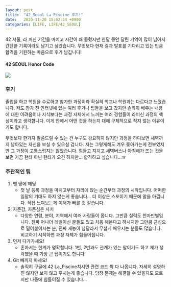 ```yaml
---
layout: post
title:  "42_Seoul La Piscine 후기!"
date:   2020-11-20 15:02:54 +0900
categories: [LIFE, LIFE/42_SEOUL]
---
```


42 서울, 라 피신 기간을 마치고 시간이 꽤 흘렀지만 한달 동안 달린 기억이 많이 남아서 간단한 기록이라도 남기고 싶었습니다. 무엇보다 현재 결과 발표를 기다리고 있는 만큼 합격을 기원하는 마음으로 후기 남깁니다!

#### 42 SEOUL Honor Code
<img src="https://user-images.githubusercontent.com/49055264/99772352-f05c7780-2b4d-11eb-8be9-1ba605e5f45e.jpg"><br/>  
### 후기

 졸업을 하고 학원을 수료하고 참가한 과정이라 확실히 학교나 학원과는 다르다고 느꼈습니다. 저도 참가 전 인터넷에 있는 여러 후기나 팁들을 보고 갔지만 솔직히 배우는 내용에 대한 어려움이나 지식보다는 과정 자체에서 느끼는 여러 경험들이 라피신 과정의 핵심이라고 생각합니다. 이게 안에서 어떤 것을 하는지 대해 구체적으로 적지 않는 이유이기도 합니다.


무엇보다 한가지 말씀드릴 수 있는 건 누구도 강요하지 않지만 과정을 하다보면 새벽까지 남아있는 자신을 보실 수 있으실 겁니다. 저는 그렇게해도 겨우 쫒아가는게 전부였지만 그 과정이 고통스럽지는 않았습니다. 힘들고 지치고 새벽버스나 아침해가 뜨는 것을 보면 가끔 현타 아닌 현타가 오긴 하지만... 합격하고 싶습니다...ㅠ   

### 주관적인 팁

1. 맨 땅에 해딩
    - 첫 날 등록 과정을 마치고부터 자리에 앉는 순간부터 과정의 시작입니다. 어떠한 일말의 기대도 하지 않는게 좋습니다... 더 이상은 스포이기 때문에 말을 아낍니다. 직접 느껴보는게 이해가 빠를 것 같습니다.
2. 자존감, 자존심은 사치
    - 다양한 연령, 분야, 지역에서 여러 사람들이 옵니다. 그만큼 실력도 천자만별입니다. 진짜 어나더 레벨이신 분들도 있고 처음 해본다고 하시지만 그만큼 근성으로 밀어붙이시는 분, 진짜 재능이 남달라서 무섭게 배우시는 분들도 많습니다. 비교하기 시작하면 과정 자체가 힘들어집니다.
3. 먼저 다가가세요!
    - 혼자서는 한계가 명확합니다. 1번, 2번과도 관계가 있는 말이기도 하고 제가 생각했을 때 가장 큰 팁이기도 합니다!
4. Git 빼끼지 마세요!
    - 솔직히 구글에 42 La_Piscine치시면 관련 코드 싹 다 나옵니다. 자세히 설명하진 않지만 보지 않고 푸시는게 좋습니다. 당장 문제는 해결할 수 있을지도 모르지만 나중에 힘들어질 수 있습니다...
